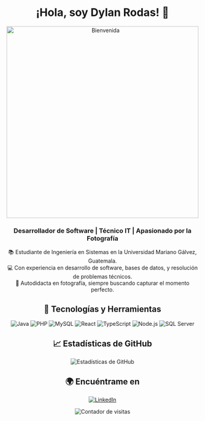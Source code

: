 <h1 align="center">¡Hola, soy Dylan Rodas! 👋</h1>

<p align="center">
  <img src="https://www.idartes.gov.co/sites/default/files/styles/cuerpo_evento/public/2021-12/Gorillaz.png?itok=9eCpmc64" alt="Bienvenida" width="500"/>
</p>

<h3 align="center">Desarrollador de Software | Técnico IT | Apasionado por la Fotografía</h3>

<p align="center">
  📚 Estudiante de Ingeniería en Sistemas en la Universidad Mariano Gálvez, Guatemala.<br>
  💻 Con experiencia en desarrollo de software, bases de datos, y resolución de problemas técnicos.<br>
  📸 Autodidacta en fotografía, siempre buscando capturar el momento perfecto.
</p>

<h2 align="center">🔧 Tecnologías y Herramientas</h2>
<p align="center">
  <img src="https://img.shields.io/badge/Java-ED8B00?style=for-the-badge&logo=java&logoColor=white" alt="Java"/>
  <img src="https://img.shields.io/badge/PHP-777BB4?style=for-the-badge&logo=php&logoColor=white" alt="PHP"/>
  <img src="https://img.shields.io/badge/MySQL-4479A1?style=for-the-badge&logo=mysql&logoColor=white" alt="MySQL"/>
  <img src="https://img.shields.io/badge/React-20232A?style=for-the-badge&logo=react&logoColor=61DAFB" alt="React"/>
  <img src="https://img.shields.io/badge/TypeScript-3178C6?style=for-the-badge&logo=typescript&logoColor=white" alt="TypeScript"/>
  <img src="https://img.shields.io/badge/Node.js-43853D?style=for-the-badge&logo=node.js&logoColor=white" alt="Node.js"/>
  <img src="https://img.shields.io/badge/SQL%20Server-CC2927?style=for-the-badge&logo=microsoft-sql-server&logoColor=white" alt="SQL Server"/>
</p>

<h2 align="center">📈 Estadísticas de GitHub</h2>
<p align="center">
  <img src="https://github-readme-stats.vercel.app/api?username=dylshub&show_icons=true&theme=dark" alt="Estadísticas de GitHub"/>
</p>

<h2 align="center">🌍 Encuéntrame en</h2>
<p align="center">
  <a href="www.linkedin.com/in/dylanrodas" target="_blank">
    <img src="https://img.shields.io/badge/LinkedIn-0A66C2?style=for-the-badge&logo=linkedin&logoColor=white" alt="LinkedIn"/>
  </a>
</p>
<p align="center">
  <img src="https://komarev.com/ghpvc/?username=dylshub&style=flat-square&color=blue" alt="Contador de visitas"/>
</p>


